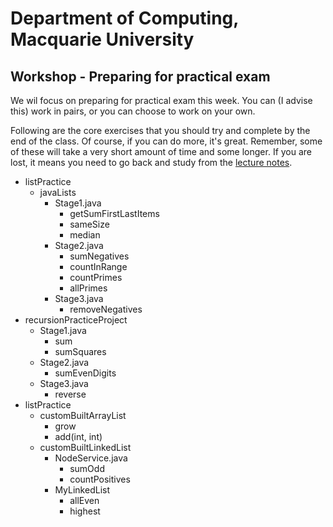 # Department of Computing, Macquarie University

## Workshop - Preparing for practical exam

We wil focus on preparing for practical exam this week. You can (I advise this) work in pairs, or you can choose to work on your own.

Following are the core exercises that you should try and complete by the end of the class. Of course, if you can do more, it's great. Remember, some of these will take a very short amount of time and some longer. If you are lost, it means you need to go back and study from the [lecture notes](http://rebrand.ly/comp125lectureNotes).

- listPractice
	- javaLists
		- Stage1.java
			- getSumFirstLastItems
			- sameSize
			- median
		- Stage2.java
			- sumNegatives
			- countInRange
			- countPrimes
			- allPrimes
		- Stage3.java
			- removeNegatives
- recursionPracticeProject
	- Stage1.java
		- sum
		- sumSquares
	- Stage2.java
		- sumEvenDigits
	- Stage3.java
		- reverse
- listPractice
	- customBuiltArrayList
		- grow
		- add(int, int)
	- customBuiltLinkedList
		- NodeService.java
			- sumOdd
			- countPositives
		- MyLinkedList
			- allEven
			- highest

